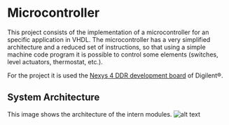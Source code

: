 # Microcontroller
This project consists of the implementation of a microcontroller for an specific application in VHDL. The microcontroller has a very simplified architecture and a reduced set of instructions, so that using a simple machine code program it is possible to control some elements (switches, level actuators, thermostat, etc.).

For the project it is used the [Nexys 4 DDR development board](https://reference.digilentinc.com/reference/programmable-logic/nexys-4-ddr/reference-manual) of Digilent®.

## System Architecture
This image shows the architecture of the intern modules.
![alt text](https://github.com/germanbravolopez/Microcontroller/blob/master/assets/top_syst.png)
